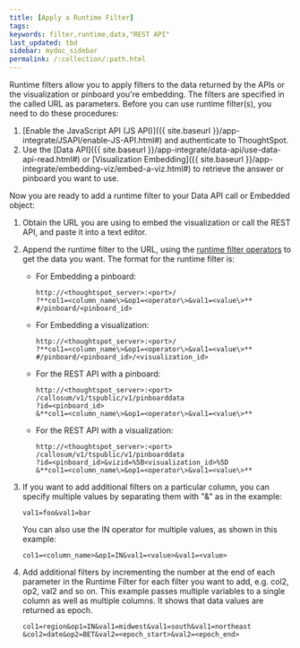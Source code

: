 ```yaml
---
title: [Apply a Runtime Filter]
tags:
keywords: filter,runtime,data,"REST API"
last_updated: tbd
sidebar: mydoc_sidebar
permalink: /:collection/:path.html
---
```

Runtime filters allow you to apply filters to the data returned by the APIs or the visualization or pinboard you're embedding. The filters are specified in the called URL as parameters. Before you can use runtime filter(s), you need to do these procedures:

1.  [Enable the JavaScript API \(JS API\)]({{ site.baseurl }}/app-integrate/JSAPI/enable-JS-API.html#) and authenticate to ThoughtSpot.
2.  Use the [Data API]({{ site.baseurl }}/app-integrate/data-api/use-data-api-read.html#) or [Visualization Embedding]({{ site.baseurl }}/app-integrate/embedding-viz/embed-a-viz.html#) to retrieve the answer or pinboard you want to use.

Now you are ready to add a runtime filter to your Data API call or Embedded object:

1. Obtain the URL you are using to embed the visualization or call the REST API, and paste it into a text editor.
2. Append the runtime filter to the URL, using the [runtime filter operators](runtime-filter-operators.html#) to get the data you want.
   The format for the runtime filter is:
    -   For Embedding a pinboard:

        ```
        http://<thoughtspot_server>:<port>/
        ?**col1=<column_name\>&op1=<operator\>&val1=<value\>**
        #/pinboard/<pinboard_id>
        ```

    -   For Embedding a visualization:

        ```
        http://<thoughtspot_server>:<port>/
        ?**col1=<column_name\>&op1=<operator\>&val1=<value\>**
        #/pinboard/<pinboard_id>/<visualization_id>
        ```

    -   For the REST API with a pinboard:

        ```
        http://<thoughtspot_server>:<port>
        /callosum/v1/tspublic/v1/pinboarddata
        ?id=<pinboard_id>
        &**col1=<column_name\>&op1=<operator\>&val1=<value\>**
        ```

    -   For the REST API with a visualization:

        ```
        http://<thoughtspot_server>:<port>
        /callosum/v1/tspublic/v1/pinboarddata
        ?id=<pinboard_id>&vizid=%5B<visualization_id>%5D
        &**col1=<column_name\>&op1=<operator\>&val1=<value\>**
        ```

3. If you want to add additional filters on a particular column, you can specify multiple values by separating them with "&" as in the example:

    ```
    val1=foo&val1=bar
    ```

    You can also use the IN operator for multiple values, as shown in this example:

    ```
    col1=<column_name>&op1=IN&val1=<value>&val1=<value>
    ```

4. Add additional filters by incrementing the number at the end of each parameter in the Runtime Filter for each filter you want to add, e.g. col2, op2, val2 and so on.
  This example passes multiple variables to a single column as well as multiple columns. It shows that data values are returned as epoch.

    ```
    col1=region&op1=IN&val1=midwest&val1=south&val1=northeast
    &col2=date&op2=BET&val2=<epoch_start>&val2=<epoch_end>
    ```
